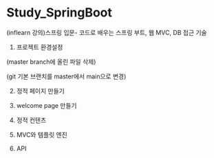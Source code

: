 # Study_SpringBoot
(inflearn 강의)스프링 입문- 코드로 배우는 스프링 부트, 웹 MVC, DB 접근 기술

1. 프로젝트 환경설정

(master branch에 올린 파일 삭제)

(git 기본 브랜치를 master에서 main으로 변경) 

2. 정적 페이지 만들기

3. welcome page 만들기

4. 정적 컨텐츠

5. MVC와 템플릿 엔진

6. API    

